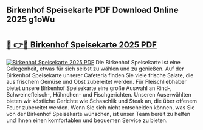 ## Birkenhof Speisekarte PDF Download Online 2025 g1oWu

# <h2><a href="http://gcbson.nevu.top/?p=Birkenhof+Speisekarte">🔗 👉🔴 Birkenhof Speisekarte 2025 PDF</a></h2>

[![Birkenhof Speisekarte 2025 PDF](https://i.imgur.com/dBaPXMq.png)](http://gcbson.nevu.top/?p=Birkenhof+Speisekarte)
Die Birkenhof Speisekarte ist eine Gelegenheit, etwas für sich selbst zu wählen und zu genießen. Auf der Birkenhof Speisekarte unserer Cafeteria finden Sie viele frische Salate, die aus frischem Gemüse und Obst zubereitet werden. Für Fleischliebhaber bietet unsere Birkenhof Speisekarte eine große Auswahl an Rind-, Schweinefleisch-, Hühnchen- und Fischgerichten. Unseren Auserwählten bieten wir köstliche Gerichte wie Schaschlik und Steak an, die über offenem Feuer zubereitet werden. Wenn Sie sich nicht entscheiden können, was Sie von der Birkenhof Speisekarte wünschen, ist unser Team bereit zu helfen und Ihnen einen komfortablen und bequemen Service zu bieten.
